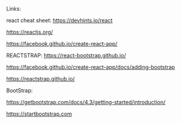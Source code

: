 Links:

react cheat sheet:
https://devhints.io/react



https://reactjs.org/

https://facebook.github.io/create-react-app/


REACTSTRAP:
https://react-bootstrap.github.io/

https://facebook.github.io/create-react-app/docs/adding-bootstrap

https://reactstrap.github.io/


BootStrap:

https://getbootstrap.com/docs/4.3/getting-started/introduction/

https://startbootstrap.com
